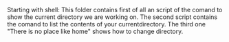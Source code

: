 Starting with shell:
This folder contains first of all an script of the comand to show the current directory we are working on.
The second script contains the comand to list the contents of your currentdirectory.
The third one "There is no place like home" shows how to change directory.
